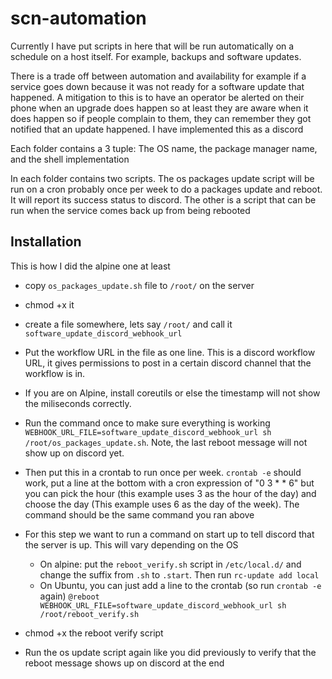 # scn-automation
Currently I have put scripts in here that will be run automatically on a schedule on a host itself. For example, backups and software updates. 

There is a trade off between automation and availability for example if a service goes down because it was not ready for a software update that happened. A mitigation to this is to have an operator be alerted on their phone when an upgrade does happen so at least they are aware when it does happen so if people complain to them, they can remember they got notified that an update happened. I have implemented this as a discord

Each folder contains a 3 tuple: The OS name, the package manager name, and the shell implementation

In each folder contains two scripts. The os packages update script will be run on a cron probably once per week to do a packages update and reboot. It will report its success status to discord. The other is a script that can be run when the service comes back up from being rebooted

## Installation
This is how I did the alpine one at least


- copy `os_packages_update.sh` file to `/root/` on the server
- chmod +x it
- create a file somewhere, lets say `/root/` and call it `software_update_discord_webhook_url`
- Put the workflow URL in the file as one line. This is a discord workflow URL, it gives permissions to post in a certain discord channel that the workflow is in. 
- If you are on Alpine, install coreutils or else the timestamp will not show the miliseconds correctly.
- Run the command once to make sure everything is working `WEBHOOK_URL_FILE=software_update_discord_webhook_url sh /root/os_packages_update.sh`. Note, the last reboot message will not show up on  discord yet.
- Then put this in a crontab to run once per week. `crontab -e` should work, put a line at the bottom with a cron expression of "0 3 * * 6" but you can pick the hour (this example uses 3 as the hour of the day) and choose the day (This example uses 6 as the day of the week). The command should be the same command you ran above
- For this step we want to run a command on start up to tell discord that the server is up. This will vary depending on the OS
  - On alpine: put the `reboot_verify.sh` script in `/etc/local.d/` and change the suffix from `.sh` to `.start`. Then run `rc-update add local`
  - On Ubuntu, you can just add a line to the crontab (so run `crontab -e` again) `@reboot WEBHOOK_URL_FILE=software_update_discord_webhook_url sh /root/reboot_verify.sh`

- chmod +x the reboot verify script
- Run the  os update script again like you did previously to verify that the reboot message shows up on discord at the end
